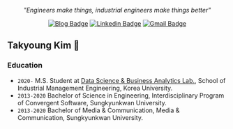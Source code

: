 

<div align=center>
  
<i> "Engineers make things, industrial engineers make things better" </i>

</div>

<div align=center>

[![Blog Badge](http://img.shields.io/badge/-Tech%20blog-black?style=flat-square&logo=github&link=https://youngerous.github.io/)](https://youngerous.github.io/) 
[![Linkedin Badge](https://img.shields.io/badge/-LinkedIn-blue?style=flat-square&logo=Linkedin&logoColor=white&link=https://www.linkedin.com/in/takyoung-kim-03b091193/)](https://www.linkedin.com/in/takyoung-kim-03b091193/) 
[![Gmail Badge](https://img.shields.io/badge/-Gmail-d14836?style=flat-square&logo=Gmail&logoColor=white&link=mailto:takyoung_kim@korea.ac.kr)](mailto:takyoung_kim@korea.ac.kr)

</div>

## Takyoung Kim 🎨


### Education
- ```2020-``` M.S. Student at [Data Science & Business Analytics Lab.](http://dsba.korea.ac.kr/), School of Industrial Management Engineering, Korea University.
- ```2013-2020``` Bachelor of Science in Engineering, Interdisciplinary Program of Convergent Software, Sungkyunkwan University.
- ```2013-2020``` Bachelor of Media & Communication, Media & Communication, Sungkyunkwan University.






<!--
**youngerous/youngerous** is a ✨ _special_ ✨ repository because its `README.md` (this file) appears on your GitHub profile.

Here are some ideas to get you started:

- 🔭 I’m currently working on ...
- 🌱 I’m currently learning ...
- 👯 I’m looking to collaborate on ...
- 🤔 I’m looking for help with ...
- 💬 Ask me about ...
- 📫 How to reach me: ...
- 😄 Pronouns: ...
- ⚡ Fun fact: ...
-->
